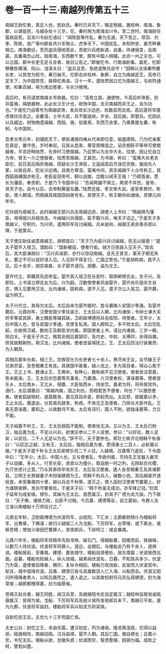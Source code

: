 # 卷一百一十三·南越列传第五十三

南越王尉佗者，真定人也，姓赵氏。秦时已并天下，略定杨越，置桂林、南海、象郡，以谪徙民，与越杂处十三岁。佗，秦时用为南海龙川令。至二世时，南海尉任嚣病且死，召龙川令赵佗语曰：“闻陈胜等作乱，秦为无道，天下苦之，项羽、刘季、陈胜、吴广等州郡各共兴军聚众，虎争天下，中国扰乱，未知所安，豪杰畔秦相立。南海僻远，吾恐盗兵侵地至此，吾欲兴兵绝新道，自备，待诸侯变，会病甚。且番禺负山险，阻南海，东西数千里，颇有中国人相辅，此亦一州之主也，可以立国。郡中长吏无足与言者，故召公告之。”即被佗书，行南海尉事。嚣死，佗即移檄告横浦、阳山、湟溪关曰：“盗兵且至，急绝道聚兵自守！”因稍以法诛秦所置长吏，以其党为假守。秦已破灭，佗即击并桂林、象郡，自立为南越武王。高帝已定天下，为中国劳苦，故释佗弗诛。汉十一年，遣陆贾因立佗为南越王，与剖符通使，和集百越，毋为南边患害，与长沙接境。

高后时，有司请禁南越关市铁器。佗曰：“高帝立我，通使物，今高后听谗臣，别异蛮夷，隔绝器物，此必长沙王计也，欲倚中国，击灭南越而并王之，自为功也。”于是佗乃自尊号为南越武帝，发兵攻长沙边邑，败数县而去焉。高后遣将军隆虑侯灶往击之。会暑湿，士卒大疫，兵不能逾岭。岁余，高后崩，即罢兵。佗因此以兵威边，财物赂遗闽越、西瓯、骆，役属焉，东西万余里。乃乘黄屋左纛，称制，与中国侔。

及孝文帝元年，初镇抚天下，使告诸侯四夷从代来即位意，喻盛德焉。乃为佗亲冢在真定，置守邑，岁时奉祀。召其从昆弟，尊官厚赐宠之。诏丞相陈平等举可使南越者，平言好畤陆贾，先帝时习使南越。乃召贾以为太中大夫，往使。因让佗自立为帝，曾无一介之使报者。陆贾至南越，王甚恐，为书谢，称曰：“蛮夷大长老夫臣佗，前日高后隔异南越，窃疑长沙王谗臣，又遥闻高后尽诛佗宗族，掘烧先人冢，以故自弃，犯长沙边境。且南方卑湿，蛮夷中间，其东闽越千人众号称王，其西瓯骆裸国亦称王。老臣妄窃帝号，聊以自娱，岂敢以闻天王哉！”乃顿首谢，愿长为藩臣，奉贡职。于是乃下令国中曰：“吾闻两雄不俱立，两贤不并世。皇帝，贤天子也。自今以后，去帝制黄屋左纛。”陆贾还报，孝文帝大说。遂至孝景时，称臣，使人朝请。然南越其居国窃如故号名，其使天子，称王朝命如诸侯。至建元四年卒。

佗孙胡为南越王。此时闽越王郢兴兵击南越边邑，胡使人上书曰：“两越俱为藩臣，毋得擅兴兵相攻击。今闽越兴兵侵臣，臣不敢兴兵，唯天子诏之。”于是天子多南越义，守职约，为兴师，遣两将军往讨闽越。兵未逾岭，闽越王弟余善杀郢以降，于是罢兵。

天子使庄助往谕意南越王，胡顿首曰：“天子乃为臣兴兵讨闽越，死无以报德！”遣太子婴齐入宿卫。谓助曰：“国新被寇，使者行矣。胡方日夜装入见天子。”助去后，其大臣谏胡曰：“汉兴兵诛郢，亦行以惊动南越。且先王昔言，事天子期无失礼，要之不可以说好语入见。入见则不得复归，亡国之势也。”于是胡称病，竟不入见。后十余岁，胡实病甚，太子婴齐请归。胡薨，谥为文王。

婴齐代立，即藏其先武帝玺。婴齐其入宿卫在长安时，取邯郸樛氏女，生子兴。及即位，上书请立樛氏女为后，兴为嗣。汉数使使者风谕婴齐，婴齐尚乐擅杀生自恣，惧入见要用汉法，比内诸侯，固称病，遂不入见。遣子次公入宿卫。婴齐薨，谥为明王。

太子兴代立，其母为太后。太后自未为婴齐姬时，尝与霸陵人安国少季通。及婴齐薨后，元鼎四年，汉使安国少季往谕王、王太后以入朝，比内诸侯；令辩士谏大夫终军等宣其辞，勇士魏臣等辅其缺，卫尉路博德将兵屯桂阳，待使者。王年少，太后中国人也，尝与安国少季通，其使复私焉。国人颇知之，多不附太后。太后恐乱起，亦欲倚汉威，数劝王及群臣求内属。即因使者上书，请比内诸侯，三岁一朝，除边关。于是天子许之，赐其丞相吕嘉银印，及内史、中尉、太傅印，余得自置。除其故黥劓刑，用汉法，比内诸侯。使者皆留填抚之。王、王太后饬治行装重赍，为入朝具。

其相吕嘉年长矣，相三王，宗族官仕为长吏者七十余人，男尽尚王女，女尽嫁王子兄弟宗室，及苍梧秦王有连。其居国中甚重，越人信之，多为耳目者，得众心愈于王。王之上书，数谏止王，王弗听。有畔心，数称病不见汉使者。使者皆注意嘉，势未能诛。王、王太后亦恐嘉等先事发，乃置酒，介汉使者权，谋诛嘉等。使者皆东乡，太后南乡，王北乡，相嘉、大臣皆西乡，侍坐饮。嘉弟为将，将卒居宫外。酒行，太后谓嘉曰：“南越内属，国之利也，而相君苦不便者，何也？”以激怒使者。使者狐疑相杖，遂莫敢发。嘉见耳目非是，即起而出。太后怒，欲鏦嘉以矛，王止太后。嘉遂出，分其弟兵就舍，称病，不肯见王及使者。乃阴与大臣作乱。王素无意诛嘉，嘉知之，以故数月不发。太后有淫行，国人不附，欲独诛嘉等，力又不能。

天子闻嘉不听王，王、王太后弱孤不能制，使者怯无决。又以为王、王太后已附汉，独吕嘉为乱，不足以兴兵，欲使庄参以二千人往使。参曰：“以好往，数人足矣；以武往，二千人无足以为也。”辞不可，天子罢参也。郏壮士故济北相韩千秋奋曰：“以区区之越，又有王、太后应，独相吕嘉为害，愿得勇士二百人，必斩嘉以报。”于是天子遣千秋与王太后弟樛乐将二千人往，入越境。吕嘉等乃遂反，下令国中曰：“王年少。太后，中国人也，又与使者乱，专欲内属，尽持先王宝器入献天子以自媚，多从人，行至长安，虏卖以为僮仆。取自脱一时之利，无顾赵氏社稷，为万世虑计之意。”乃与其弟将卒攻杀王、太后及汉使者。遣人告苍梧秦王及其诸郡县，立明王长男越妻子术阳侯建德为王。而韩千秋兵入，破数小邑。其后越直开道给食，未至番禺四十里，越以兵击千秋等，遂灭之。使人函封汉使者节置塞上，好为谩辞谢罪，发兵守要害处。于是天子曰：“韩千秋虽无成功，亦军锋之冠。”封其子延年为成安侯。樛乐，其姊为王太后，首愿属汉，封其子广德为龙亢侯。乃下赦曰：“天子微，诸侯力政，讥臣不讨贼。今吕嘉、建德等反，自立晏如，令罪人及江淮以南楼船十万师往讨之。”

元鼎五年秋，卫尉路博德为伏波将军，出桂阳，下汇水；主爵都尉杨仆为楼船将军，出豫章，下横浦；故归义越侯二人为戈船、下厉将军，出零陵，或下离水，或柢苍梧；使驰义侯因巴蜀罪人，发夜郎兵，下牂柯江：咸会番禺。

元鼎六年冬，楼船将军将精卒先陷寻陕，破石门，得越船粟，因推而前，挫越锋，以数万人待伏波。伏波将军将罪人，道远，会期后，与楼船会乃有千余人，遂俱进。楼船居前，至番禺。建德、嘉皆城守。楼船自择便处，居东南面；伏波居西北面。会暮，楼船攻败越人，纵火烧城。越素闻伏波名，日暮，不知其兵多少。伏波乃为营，遣使者招降者，赐印，复纵令相招。楼船力攻烧敌，反驱而入伏波营中。犁旦，城中皆降伏波。吕嘉、建德已夜与其属数百人亡入海，以船西去。伏波又因问所得降者贵人，以知吕嘉所之，遣人追之。以其故校尉司马苏弘得建德，封为海常侯；越郎都稽得嘉，封为临蔡侯。

苍梧王赵光者，越王同姓，闻汉兵至，及越揭阳令定自定属汉；越桂林监居翁谕瓯骆属汉：皆得为侯。戈船、下厉将军兵及驰义侯所发夜郎兵未下，南越已平矣。遂为九郡。伏波将军益封。楼船将军兵以陷坚为将梁侯。

自尉佗初王后，五世九十三岁而国亡焉。

太史公曰：尉佗之王，本由任嚣。遭汉初定，列为诸侯。隆虑离湿疫，佗得以益骄。瓯骆相攻，南越动摇。汉兵临境，婴齐入朝。其后亡国，徵自樛女；吕嘉小忠，令佗无后。楼船从欲，怠傲失惑；伏波困穷，智虑愈殖，因祸为福。成败之转，譬若纠墨。

